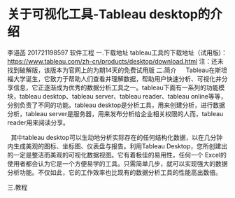 # 关于可视化工具-Tableau desktop的介绍
李浥菡 201721198597 软件工程
一.下载地址
tableau工具的下载地址（试用版)： https://www.tableau.com/zh-cn/products/desktop/download.html
注：还未找到破解版，该版本为官网上的为期14天的免费试用版
二.简介
　 Tableau在斯坦福大学诞生，它致力于帮助人们查看并理解数据，帮助用户快速分析、可视化并分享信息，它正逐渐成为优秀的数据分析工具之一。tableau下面有一系列的功能模块，tableau desktop、tableau server、tableau reader、tableau online等等，分别负责了不同的功能。tableau desktop是分析工具，用来创建分析，进行数据分析，tableau server是服务器，用来发布分析给企业相关权限的人而，tableau reader用来阅读分享。
  
   其中tableau desktop可以生动地分析实际存在的任何结构化数据，以在几分钟内生成美观的图标、坐标图、仪表盘与报告。利用Tableau Desktop，您所创建出的一定是整洁而美观的可视化数据视图。它有着极佳的易用性，任何一个 Excel的使用者都会认为它是一个方便易学的工具。只需简单几步，就可以实现强大的数据分析功能。不仅如此，它的工作效率也比现有的数据分析工具的性能高出数倍。

三.教程


